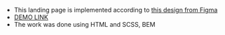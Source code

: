  - This landing page is implemented according to [this design from Figma](https://www.figma.com/file/7qwsWggv9BAxMi2VPhBuPr/Air-(formerly-Dia)?node-id=9138%3A35)
 - [DEMO LINK](https://paulvoron.github.io/dia-landing/)
 - The work was done using HTML and SCSS, BEM

